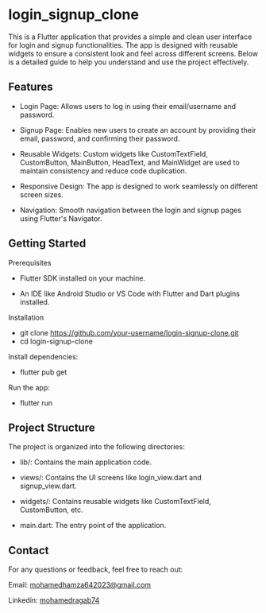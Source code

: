 # login_signup_clone

This is a Flutter application that provides a simple and clean user interface for login and signup functionalities. The app is designed with reusable widgets to ensure a consistent look and feel across different screens. Below is a detailed guide to help you understand and use the project effectively.

## Features
- Login Page: Allows users to log in using their email/username and password.

- Signup Page: Enables new users to create an account by providing their email, password, and confirming their password.

- Reusable Widgets: Custom widgets like CustomTextField, CustomButton, MainButton, HeadText, and MainWidget are used to maintain consistency and reduce code 
  duplication.

- Responsive Design: The app is designed to work seamlessly on different screen sizes.

- Navigation: Smooth navigation between the login and signup pages using Flutter's Navigator.

## Getting Started

Prerequisites

- Flutter SDK installed on your machine.

- An IDE like Android Studio or VS Code with Flutter and Dart plugins installed.

Installation

- git clone https://github.com/your-username/login-signup-clone.git
- cd login-signup-clone
  
Install dependencies:
- flutter pub get
  
Run the app:
- flutter run

## Project Structure
The project is organized into the following directories:

- lib/: Contains the main application code.

- views/: Contains the UI screens like login_view.dart and signup_view.dart.

- widgets/: Contains reusable widgets like CustomTextField, CustomButton, etc.

- main.dart: The entry point of the application.

## Contact
For any questions or feedback, feel free to reach out:

Email: mohamedhamza642023@gmail.com

Linkedin: [mohamedragab74](https://www.linkedin.com/in/mohamedragab74/)
